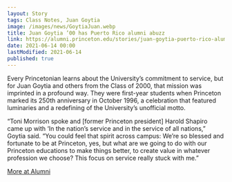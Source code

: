```yaml
---
layout: Story
tags: Class Notes, Juan Goytia
image: /images/news/GoytiaJuan.webp
title: Juan Goytia ’00 has Puerto Rico alumni abuzz
link: https://alumni.princeton.edu/stories/juan-goytia-puerto-rico-alumni
date: 2021-06-14 00:00
lastModified: 2021-06-14
published: true
---
```


Every Princetonian learns about the University’s commitment to service, but for Juan Goytia and others from the Class of 2000, that mission was imprinted in a profound way. They were first-year students when Princeton marked its 250th anniversary in October 1996, a celebration that featured luminaries and a redefining of the University’s unofficial motto.

“Toni Morrison spoke and [former Princeton president] Harold Shapiro came up with ‘In the nation’s service and in the service of all nations,” Goytia said. “You could feel that spirit across campus: We’re so blessed and fortunate to be at Princeton, yes, but what are we going to do with our Princeton educations to make things better, to create value in whatever profession we choose? This focus on service really stuck with me.”

[More at Alumni](https://alumni.princeton.edu/stories/juan-goytia-puerto-rico-alumni)

